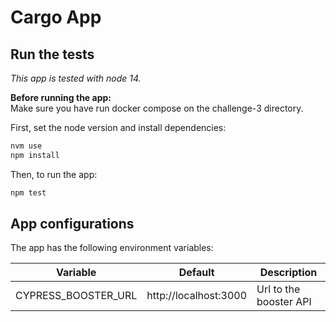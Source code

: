# Cargo App

## Run the tests

_This app is tested with node 14._

**Before running the app:**  
Make sure you have run docker compose on the challenge-3 directory.

First, set the node version and install dependencies:
```bash
nvm use
npm install
```

Then, to run the app:
```bash
npm test
```

## App configurations

The app has the following environment variables:

| Variable | Default | Description |
| :------: | :-----: | ----------- |
| CYPRESS_BOOSTER_URL | http://localhost:3000 | Url to the booster API |
